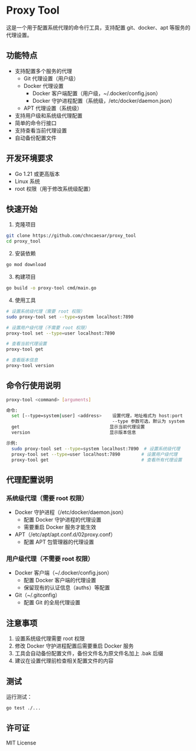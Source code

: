 # Proxy Tool

这是一个用于配置系统代理的命令行工具，支持配置 git、docker、apt 等服务的代理设置。

## 功能特点

- 支持配置多个服务的代理
  - Git 代理设置（用户级）
  - Docker 代理设置
    - Docker 客户端配置（用户级，~/.docker/config.json）
    - Docker 守护进程配置（系统级，/etc/docker/daemon.json）
  - APT 代理设置（系统级）
- 支持用户级和系统级代理配置
- 简单的命令行接口
- 支持查看当前代理设置
- 自动备份配置文件

## 开发环境要求

- Go 1.21 或更高版本
- Linux 系统
- root 权限（用于修改系统级配置）

## 快速开始

1. 克隆项目
```bash
git clone https://github.com/chncaesar/proxy_tool
cd proxy_tool
```

2. 安装依赖
```bash
go mod download
```

3. 构建项目
```bash
go build -o proxy-tool cmd/main.go
```

4. 使用工具
```bash
# 设置系统级代理（需要 root 权限）
sudo proxy-tool set --type=system localhost:7890

# 设置用户级代理（不需要 root 权限）
proxy-tool set --type=user localhost:7890

# 查看当前代理设置
proxy-tool get

# 查看版本信息
proxy-tool version
```

## 命令行使用说明

```bash
proxy-tool <command> [arguments]

命令:
  set [--type=system|user] <address>    设置代理，地址格式为 host:port
                                        --type 参数可选，默认为 system
  get                                  显示当前代理设置
  version                              显示版本信息

示例:
  sudo proxy-tool set --type=system localhost:7890  # 设置系统级代理
  proxy-tool set --type=user localhost:7890        # 设置用户级代理
  proxy-tool get                                   # 查看所有代理设置
```

## 代理配置说明

### 系统级代理（需要 root 权限）
- Docker 守护进程（/etc/docker/daemon.json）
  - 配置 Docker 守护进程的代理设置
  - 需要重启 Docker 服务才能生效
- APT（/etc/apt/apt.conf.d/02proxy.conf）
  - 配置 APT 包管理器的代理设置

### 用户级代理（不需要 root 权限）
- Docker 客户端（~/.docker/config.json）
  - 配置 Docker 客户端的代理设置
  - 保留现有的认证信息（auths）等配置
- Git（~/.gitconfig）
  - 配置 Git 的全局代理设置

## 注意事项

1. 设置系统级代理需要 root 权限
2. 修改 Docker 守护进程配置后需要重启 Docker 服务
3. 工具会自动备份配置文件，备份文件名为原文件名加上 .bak 后缀
4. 建议在设置代理前检查相关配置文件的内容

## 测试

运行测试：
```bash
go test ./...
```

## 许可证

MIT License